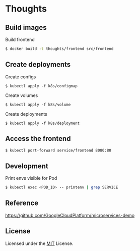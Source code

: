 # Thoughts

## Build images

Build frontend
```sh
$ docker build -t thoughts/frontend src/frontend
```

## Create deployments

Create configs
```
$ kubectl apply -f k8s/configmap
```

Create volumes
```
$ kubectl apply -f k8s/volume
```

Create deployments
```
$ kubectl apply -f k8s/deployment
```

## Access the frontend

```sh
$ kubectl port-forward service/frontend 8080:80
```

## Development

Print envs visible for Pod
```sh
$ kubectl exec <POD_ID> -- printenv | grep SERVICE
```

## Reference

https://github.com/GoogleCloudPlatform/microservices-demo

## License

Licensed under the [MIT](LICENSE) License.
